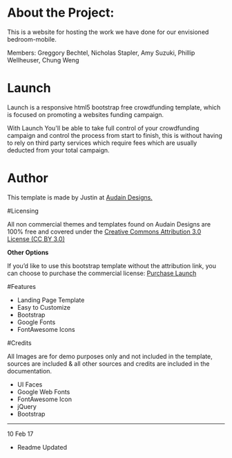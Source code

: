 # About the Project:
This is a website for hosting the work we have done for our envisioned bedroom-mobile.

Members:
Greggory Bechtel, Nicholas Stapler, Amy Suzuki, Phillip Wellheuser, Chung Weng

# Launch
Launch is a responsive html5 bootstrap free crowdfunding template, which is focused on promoting a websites funding campaign.

With Launch You'll be able to take full control of your crowdfunding campaign and control the process from start to finish, this is without having to rely on third party services which require fees which are usually deducted from your total campaign.

# Author

This template is made by Justin at [Audain Designs.](http://themes.audaindesigns.com)

#Licensing

All non commercial themes and templates found on Audain Designs are 100% free and covered under the [Creative Commons Attribution 3.0 License (CC BY 3.0)](http://creativecommons.org/licenses/by/3.0/)

**Other Options**

If you’d like to use this bootstrap template without the attribution link, you can choose to purchase the commercial license: [Purchase Launch](http://bit.ly/2kAgb8K)

#Features

- Landing Page Template
- Easy to Customize
- Bootstrap
- Google Fonts
- FontAwesome Icons

#Credits

All Images are for demo purposes only and not included in the template, sources are included & all other sources and credits are included in the documentation.

- UI Faces
- Google Web Fonts
- FontAwesome Icon
- jQuery
- Bootstrap

---

10 Feb 17
- Readme Updated
